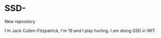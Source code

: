 # SSD-
New repository


I'm Jack Cullen-Fitzpatrick, I'm 19 and I play hurling. I am doing SSD in WIT.
